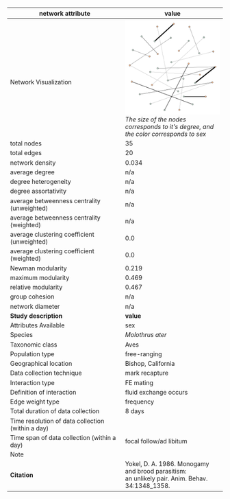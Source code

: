 network attribute|value
---|---
<img width=2000> Network Visualization | ![NetworkImage](/Networks/Visualizations/cowbird_yokel_sexual_network.png) *The size of the nodes corresponds to it's degree, and the color corresponds to sex*
total nodes|35
total edges|20
network density|0.034
average degree|n/a
degree heterogeneity|n/a
degree assortativity|n/a
average betweenness centrality (unweighted)|n/a
average betweenness centrality (weighted)|n/a
average clustering coefficient (unweighted)|0.0
average clustering coefficient (weighted)|0.0
Newman modularity|0.219
maximum modularity|0.469
relative modularity|0.467
group cohesion|n/a
network diameter|n/a
**Study description**|**value**
Attributes Available|sex
Species|*Molothrus ater*
Taxonomic class|Aves
Population type|free-ranging
Geographical location|Bishop, California
Data collection technique|mark recapture
Interaction type|FE mating
Definition of interaction|fluid exchange occurs
Edge weight type|frequency
Total duration of data collection|8 days
Time resolution of data collection (within a day)|
Time span of data collection (within a day)|focal follow/ad libitum
Note|
**Citation** | Yokel, D. A. 1986. Monogamy and brood parasitism: <br> an unlikely pair. Anim. Behav. 34:1348_1358.
